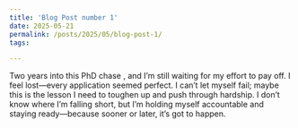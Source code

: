 ```yaml
---
title: 'Blog Post number 1'
date: 2025-05-21
permalink: /posts/2025/05/blog-post-1/
tags:

---
```


Two years into this PhD chase , and I’m still waiting for my effort to pay off. I feel lost—every application seemed perfect. I can’t let myself fail; maybe this is the lesson I need to toughen up and push through hardship. I don’t know where I’m falling short, but I’m holding myself accountable and staying ready—because sooner or later, it’s got to happen.
